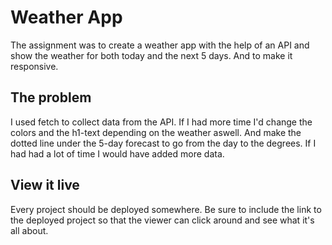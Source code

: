 # Weather App

The assignment was to create a weather app with the help of an API and show the weather for both today and the next 5 days. And to make it responsive. 

## The problem

I used fetch to collect data from the API. 
If I had more time I'd change the colors and the h1-text depending on the weather aswell. And make the dotted line under the 5-day forecast to go from the day to the degrees. If I had had a lot of time I would have added more data.

## View it live

Every project should be deployed somewhere. Be sure to include the link to the deployed project so that the viewer can click around and see what it's all about.
